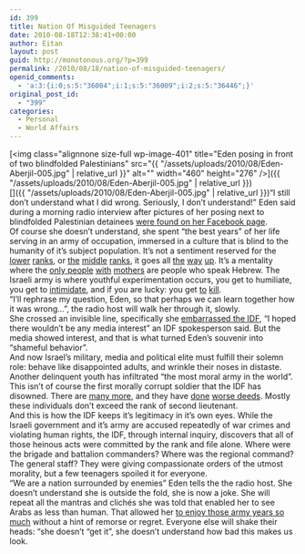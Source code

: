 ```yaml
---
id: 399
title: Nation Of Misguided Teenagers
date: 2010-08-18T12:38:41+00:00
author: Eitan
layout: post
guid: http://monotonous.org/?p=399
permalink: /2010/08/18/nation-of-misguided-teenagers/
openid_comments:
  - 'a:3:{i:0;s:5:"36004";i:1;s:5:"36009";i:2;s:5:"36446";}'
original_post_id:
  - "399"
categories:
  - Personal
  - World Affairs
---
```

[<img class="alignnone size-full wp-image-401" title="Eden posing in front of two blindfolded Palestinians" src="{{ "/assets/uploads/2010/08/Eden-Aberjil-005.jpg" | relative_url }}" alt="" width="460" height="276" />]({{ "/assets/uploads/2010/08/Eden-Aberjil-005.jpg" | relative_url }})  
[]({{ "/assets/uploads/2010/08/Eden-Aberjil-005.jpg" | relative_url }})&#8220;I still don&#8217;t understand what I did wrong. Seriously, I don&#8217;t understand!&#8221; Eden said during a morning radio interview after pictures of her posing next to blindfolded Palestinian detainees [were found on her Facebook page](http://www.guardian.co.uk/world/2010/aug/16/israeli-soldier-photos-palestinian-prisoners).  
Of course she doesn&#8217;t understand, she spent &#8220;the best years&#8221; of her life serving in an army of occupation, immersed in a culture that is blind to the humanity of it&#8217;s subject population. It&#8217;s not a sentiment reserved for the [lower](http://www.youtube.com/watch?v=-EsVsHvKRac) [ranks](http://www.btselem.org/English/Beating_and_Abuse/20100126_Soldiers_beat_and_abuse_Ahmad_Abu_Alia.asp), or [the](http://www.shovrimshtika.org/oferet/testimonies_e_print.asp?id=45) [middle](http://www.btselem.org/english/human_shields/neighbor_procedure.asp) [ranks](http://www.jeremiahhaber.com/2009/07/white-phosphorus-usage-in-gazan.html), it goes all [the](http://www.haaretz.com/print-edition/news/idf-ignoring-high-court-on-west-bank-assassinations-1.258296) [way](http://www.ynetnews.com/articles/0,7340,L-3604893,00.html) [up](http://en.wikipedia.org/wiki/Dahiya_doctrine). It&#8217;s a mentality where the [only people](http://www.haaretz.com/print-edition/news/palestinian-minors-held-3-weeks-on-suspicion-of-arson-1.308657) [with](http://www.btselem.org/english/jerusalem/20100217_jm_minors_arrested_and_abused_by_police.asp) [mothers](http://www.haaretz.com/print-edition/opinion/a-soldier-s-word-1.307263) are people who speak Hebrew. The Israeli army is where youthful experimentation occurs, you get to humiliate, you get to [intimidate](http://www.btselem.org/English/Beating_and_Abuse/20100703_Chase_a_ball_for_90_minutes.asp), and if you are lucky: you get [to](http://www.facebook.com/group.php?gid=100136500045599#!/photo.php?pid=395364&fbid=148922405134817&op=1&o=global&view=global&subj=100136500045599&id=100000511753771) [kill](http://www.richardsilverstein.com/tikun_olam/2010/06/28/border-policeman-admits-shooting-jilani-at-point-blank-range-u-s-consulate-offers-widow-little-help/).  
&#8220;I&#8217;ll rephrase my question, Eden, so that perhaps we can learn together how it was wrong&#8230;&#8221;, the radio host will walk her through it, slowly.  
She crossed an invisible line, specifically she [embarrassed the IDF](http://www.haaretz.com/news/national/idf-soldiers-face-penalty-after-uploading-hebron-dance-video-to-youtube-1.300205), &#8220;I hoped there wouldn&#8217;t be any media interest&#8221; an IDF spokesperson said. But the media showed interest, and that is what turned Eden&#8217;s souvenir into &#8220;shameful behavior&#8221;.  
And now Israel&#8217;s military, media and political elite must fulfill their solemn role: behave like disappointed adults, and wrinkle their noses in distaste. Another delinquent youth has infiltrated &#8220;the most moral army in the world&#8221;.  
This isn&#8217;t of course the first morally corrupt soldier that the IDF has disowned. There are [many more](http://www.btselem.org/English/Beating_and_Abuse/20100318_JAG_Appeal_Light_sentence_in_security_forces_violence_case.asp), and they have [done](http://palestinenote.com/cs/blogs/news/archive/2010/07/06/soldier-to-be-indicted-for-white-flag-killings.aspx) [worse deeds](http://www.haaretz.com/news/border-policeman-gets-8-years-for-killing-palestinian-in-2002-1.274948). Mostly these individuals don&#8217;t exceed the rank of second lieutenant.  
And this is how the IDF keeps it&#8217;s legitimacy in it&#8217;s own eyes. While the Israeli government and it&#8217;s army are accused repeatedly of war crimes and violating human rights, the IDF, through internal inquiry, discovers that all of those heinous acts were committed by the rank and file alone. Where were the brigade and battalion commanders? Where was the regional command? The general staff? They were giving compassionate orders of the utmost morality, but a few teenagers spoiled it for everyone.  
&#8220;We are a nation surrounded by enemies&#8221; Eden tells the the radio host. She doesn&#8217;t understand she is outside the fold, she is now a joke. She will repeat all the mantras and clichés she was told that enabled her to see Arabs as less than human. That allowed her [to enjoy those army years so much](http://www.youtube.com/watch?v=7Dyduln2bWE) without a hint of remorse or regret. Everyone else will shake their heads: &#8220;she doesn&#8217;t &#8220;get it&#8221;, she doesn&#8217;t understand how bad this makes us look.